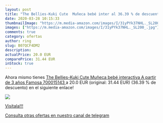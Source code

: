```yaml
---
layout: post
title: "The Bellies-Kuki Cute  Muñeca bebé inter al 36.39 % de descuento"
date: 2020-03-28 10:15:33
thumbnailImage: "https://m.media-amazon.com/images/I/31yPYk37NHL._SL200_.jpg"
images: ["https://m.media-amazon.com/images/I/31yPYk37NHL._SL200_.jpg"]
comments: true
category: ofertas
author: ring
slug: B07QCF4DM2
description:
actualPrice: 20.0 EUR
comparePrice: 31.44 EUR
inStock: true
---
```


Ahora mismo tienes [The Bellies-Kuki Cute Muñeca bebé interactiva A partir de 3 años Famosa 700015143 ](https://www.amazon.com/dp/B07QCF4DM2/?tag=redken08-20) a 20.0 EUR (original: 31.44 EUR) (36.39 % de descuento) en el siguiente enlace!

[![](https://m.media-amazon.com/images/I/31yPYk37NHL._SL200_.jpg)](https://www.amazon.com/dp/B07QCF4DM2/?tag=redken08-20)

[Visítala!!!](https://www.amazon.com/dp/B07QCF4DM2/?tag=redken08-20)

[Consulta otras ofertas en nuestro canal de telegram](https://t.me/s/ofertas25)
